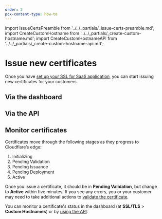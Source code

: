 ```yaml
---
order: 2
pcx-content-type: how-to
---
```


import IssueCertsPreamble from '../../_partials/_issue-certs-preamble.md';
import CreateCustomHostname from '../../_partials/_create-custom-hostname.md';
import CreateCustomHostnameAPI from '../../_partials/_create-custom-hostname-api.md';

# Issue new certificates

Once you have [set up your SSL for SaaS application](/ssl-for-saas/getting-started), you can start issuing new certificates for your customers.

<IssueCertsPreamble />

## Via the dashboard

<CreateCustomHostname />

## Via the API

<CreateCustomHostnameAPI />

## Monitor certificates

Certificates move through the following stages as they progress to Cloudflare’s edge:

1. Initializing
2. Pending Validation
3. Pending Issuance
4. Pending Deployment
5. Active

Once you issue a certificate, it should be in **Pending Validation**, but change to **Active** within five minutes. If you see any errors, you or your customer may need to take additional actions to [validate the certificate](../certificate-validation-methods).

You can monitor a certificate's status in the dashboard (at **SSL/TLS** > **Custom Hostnames**) or by [using the API](https://api.cloudflare.com/#custom-hostname-for-a-zone-custom-hostname-details).
